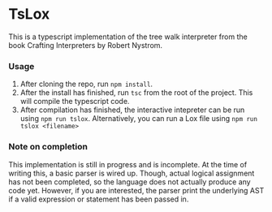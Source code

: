 # TsLox
This is a typescript implementation of the tree walk interpreter from the book Crafting Interpreters by Robert Nystrom.

### Usage
1. After cloning the repo, run `npm install`.
2. After the install has finished, run `tsc` from the root of the project. This will compile the typescript code.
3. After compilation has finished, the interactive intepreter can be run using `npm run tslox`. Alternatively, you can run a Lox file using `npm run tslox <filename>`

### Note on completion
This implementation is still in progress and is incomplete. At the time of writing this, a basic parser is wired up. 
Though, actual logical assignment has not been completed, so the language does not actually produce any code yet. 
However, if you are interested, the parser print the underlying AST if a valid expression or statement has been passed in.
